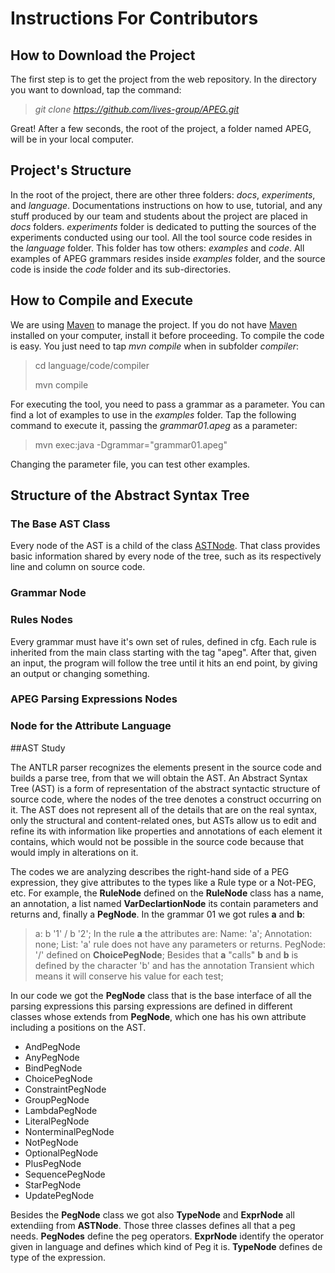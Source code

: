 # Instructions For Contributors

## How to Download the Project

The first step is to get the project from the web repository.
In the directory you want to download, tap the command:
> _git clone https://github.com/lives-group/APEG.git_

Great! After a few seconds, the root of the project, a folder named APEG,
will be in your local computer.

## Project's Structure

In the root of the project, there are other three folders: _docs_, _experiments_,
and _language_.
Documentations instructions on how to use, tutorial, and any stuff produced by our team
and students about the project are placed in _docs_ folders.
_experiments_ folder is dedicated to putting the sources of the experiments conducted
using our tool.
All the tool source code resides in the _language_ folder.
This folder has tow others: _examples_ and _code_.
All examples of APEG grammars resides inside _examples_ folder, and the source code
is inside the _code_ folder and its sub-directories.

## How to Compile and Execute

We are using [Maven][Maven] to manage the project.
If you do not have [Maven][Maven] installed on your computer, install it before proceeding.
To compile the code is easy. You just need to tap _mvn compile_ when in subfolder _compiler_:
>cd language/code/compiler
>
>mvn compile

For executing the tool, you need to pass a grammar as a parameter.
You can find a lot of examples to use in the _examples_ folder.
Tap the following command to execute it, passing the _grammar01.apeg_ as a parameter:
>mvn exec:java -Dgrammar="grammar01.apeg"

Changing the parameter file, you can test other examples.  

[Maven]: http://maven.apache.org

## Structure of the Abstract Syntax Tree

### The Base AST Class

Every node of the AST is a child of the class [ASTNode](./../language/code/compiler/src/main/java/apeg/parse/ast/ASTNode.java).
That class provides basic information shared by every node of the tree, such as its respectively line and column on source code. 

### Grammar Node


### Rules Nodes

Every grammar must have it's own set of rules, defined in cfg.
Each rule is inherited from the main class starting with the tag "apeg".
After that, given an input, the program will follow the tree until it hits an end point, by giving an output or changing something.

### APEG Parsing Expressions Nodes


### Node for the Attribute Language

##AST Study

The ANTLR parser recognizes the elements present in the source code and builds a parse tree, from that we will obtain the AST.
An Abstract Syntax Tree (AST) is a form of representation of the abstract syntactic structure of source code, where the nodes of the tree denotes a construct occurring on it.
The AST does not represent all of the details that are on the real syntax, only the structural and content-related ones, but ASTs allow us to edit and refine its with information like properties and annotations of each element it contains, which would not be possible in the source code because that would imply in alterations on it.

The codes we are analyzing describes the right-hand side of a PEG expression, they give attributes to the types like a Rule type or a Not-PEG, etc. 
For example, the **RuleNode** defined on the **RuleNode** class has a name, an annotation, a list named **VarDeclartionNode** its contain parameters and returns and, finally a **PegNode**.
In the grammar 01 we got rules **a** and **b**:
> a: b '1' / b '2';
In the rule **a** the attributes are:
Name: 'a';
Annotation: none;
List: 'a' rule does not have any parameters or returns.
PegNode: '/' defined on **ChoicePegNode**;
Besides that **a** "calls" **b** and **b** is defined by the character 'b' and has the annotation Transient which means it will conserve his value for each test;

In our code we got the **PegNode** class that is the base interface of all the parsing expressions this parsing expressions are defined in different classes whose extends from **PegNode**, which one has his own attribute including a positions on the AST.
* AndPegNode
* AnyPegNode
* BindPegNode
* ChoicePegNode
* ConstraintPegNode
* GroupPegNode
* LambdaPegNode
* LiteralPegNode
* NonterminalPegNode
* NotPegNode
* OptionalPegNode
* PlusPegNode
* SequencePegNode
* StarPegNode
* UpdatePegNode

Besides the **PegNode** class we got also **TypeNode** and **ExprNode** all extendiing from **ASTNode**. Those three classes defines all that a peg needs.
**PegNodes** define the peg operators.
**ExprNode** identify the operator given in language and defines which kind of Peg it is.
**TypeNode** defines de type of the expression.